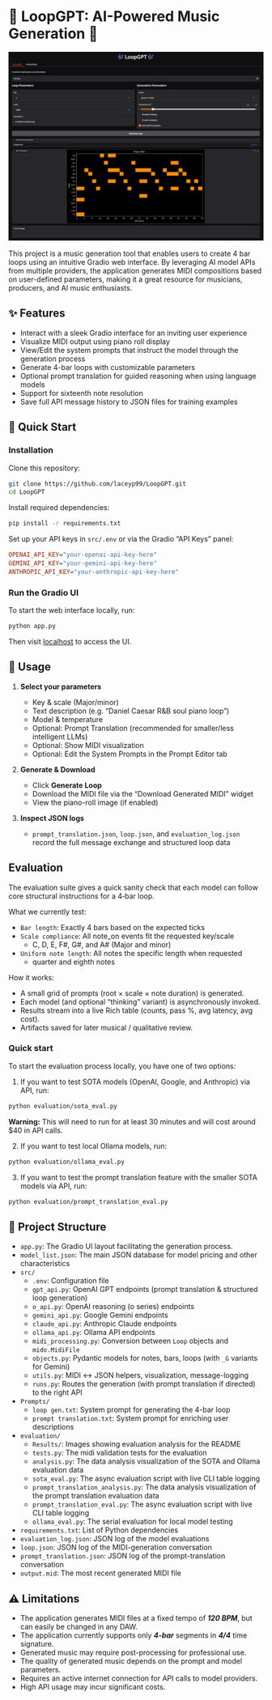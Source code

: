 # 🎵 LoopGPT: AI-Powered Music Generation 🎵

![LoopGPT Main UI](UI.png)

This project is a music generation tool that enables users to create 4 bar loops using an intuitive Gradio web interface. By leveraging AI model APIs from multiple providers, the application generates MIDI compositions based on user-defined parameters, making it a great resource for musicians, producers, and AI music enthusiasts.

## ✨ Features

- Interact with a sleek Gradio interface for an inviting user experience
- Visualize MIDI output using piano roll display
- View/Edit the system prompts that instruct the model through the generation process
- Generate 4-bar loops with customizable parameters
- Optional prompt translation for guided reasoning when using language models
- Support for sixteenth note resolution
- Save full API message history to JSON files for training examples

## 🚀 Quick Start
### Installation
Clone this repository:
```sh
git clone https://github.com/laceyp99/LoopGPT.git
cd LoopGPT
```
Install required dependencies:
```sh
pip install -r requirements.txt
```
Set up your API keys in `src/.env` or via the Gradio “API Keys” panel:
```ini
OPENAI_API_KEY="your-openai-api-key-here"
GEMINI_API_KEY="your-gemini-api-key-here"
ANTHROPIC_API_KEY="your-anthropic-api-key-here"
```
### Run the Gradio UI
To start the web interface locally, run:
```sh
python app.py
```
Then visit [localhost](http://127.0.0.1:7860/) to access the UI.

## 🎼 Usage

1. **Select your parameters**  
   - Key & scale (Major/minor)  
   - Text description (e.g. “Daniel Caesar R&B soul piano loop”)  
   - Model & temperature  
   - Optional: Prompt Translation (recommended for smaller/less intelligent LLMs)  
   - Optional: Show MIDI visualization  
   - Optional: Edit the System Prompts in the Prompt Editor tab

2. **Generate & Download**  
   - Click **Generate Loop**  
   - Download the MIDI file via the “Download Generated MIDI” widget  
   - View the piano-roll image (if enabled)

3. **Inspect JSON logs**  
   - `prompt_translation.json`, `loop.json`, and `evaluation_log.json` record the full message exchange and structured loop data  

## Evaluation
The evaluation suite gives a quick sanity check that each model can follow core structural instructions for a 4‑bar loop.

What we currently test:
- `Bar length`: Exactly 4 bars based on the expected ticks
- `Scale compliance`: All note_on events fit the requested key/scale
   - C, D, E, F#, G#, and A# (Major and minor)
- `Uniform note length`: All notes the specific length when requested
   - quarter and eighth notes

How it works:
- A small grid of prompts (root × scale × note duration) is generated.
- Each model (and optional “thinking” variant) is asynchronously invoked.
- Results stream into a live Rich table (counts, pass %, avg latency, avg cost).
- Artifacts saved for later musical / qualitative review.

### Quick start
To start the evaluation process locally, you have one of two options:

1. If you want to test SOTA models (OpenAI, Google, and Anthropic) via API, run:
```sh
python evaluation/sota_eval.py
```
**Warning:** This will need to run for at least 30 minutes and will cost around $40 in API calls.

2. If you want to test local Ollama models, run:
```sh
python evaluation/ollama_eval.py
```

3. If you want to test the prompt translation feature with the smaller SOTA models via API, run:
```sh
python evaluation/prompt_translation_eval.py
```

## 📂 Project Structure

- `app.py`: The Gradio UI layout facilitating the generation process.
- `model_list.json`: The main JSON database for model pricing and other characteristics
- `src/`
  - `.env`: Configuration file
  - `gpt_api.py`: OpenAI GPT endpoints (prompt translation & structured loop generation)
  - `o_api.py`: OpenAI reasoning (o series) endpoints
  - `gemini_api.py`: Google Gemini endpoints 
  - `claude_api.py`: Anthropic Claude endpoints
  - `ollama_api.py`: Ollama API endpoints
  - `midi_processing.py`: Conversion between `Loop` objects and `mido.MidiFile`
  - `objects.py`: Pydantic models for notes, bars, loops (with `_G` variants for Gemini)
  - `utils.py`: MIDI ↔ JSON helpers, visualization, message-logging
  - `runs.py`: Routes the generation (with prompt translation if directed) to the right API
- `Prompts/`
  - `loop gen.txt`: System prompt for generating the 4-bar loop
  - `prompt translation.txt`: System prompt for enriching user descriptions
- `evaluation/`
  - `Results/`: Images showing evaluation analysis for the README
  - `tests.py`: The midi validation tests for the evaluation
  - `analysis.py`: The data analysis visualization of the SOTA and Ollama evaluation data
  - `sota_eval.py`: The async evaluation script with live CLI table logging
  - `prompt_translation_analysis.py`: The data analysis visualization of the prompt translation evaluation data
  - `prompt_translation_eval.py`: The async evaluation script with live CLI table logging
  - `ollama_eval.py`: The serial evaluation for local model testing
- `requirements.txt`: List of Python dependencies
- `evaluation_log.json`: JSON log of the model evaluations
- `loop.json`: JSON log of the MIDI-generation conversation
- `prompt_translation.json`: JSON log of the prompt-translation conversation
- `output.mid`: The most recent generated MIDI file

## ⚠️ Limitations

- The application generates MIDI files at a fixed tempo of ***120 BPM***, but can easily be changed in any DAW.
- The application currently supports only ***4-bar*** segments in ***4/4*** time signature.
- Generated music may require post-processing for professional use.
- The quality of generated music depends on the prompt and model parameters.
- Requires an active internet connection for API calls to model providers.
- High API usage may incur significant costs.